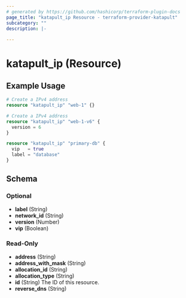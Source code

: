 ```yaml
---
# generated by https://github.com/hashicorp/terraform-plugin-docs
page_title: "katapult_ip Resource - terraform-provider-katapult"
subcategory: ""
description: |-
  
---
```


# katapult_ip (Resource)



## Example Usage

```terraform
# Create a IPv4 address
resource "katapult_ip" "web-1" {}

# Create a IPv4 address
resource "katapult_ip" "web-1-v6" {
  version = 6
}

resource "katapult_ip" "primary-db" {
  vip   = true
  label = "database"
}
```

<!-- schema generated by tfplugindocs -->
## Schema

### Optional

- **label** (String)
- **network_id** (String)
- **version** (Number)
- **vip** (Boolean)

### Read-Only

- **address** (String)
- **address_with_mask** (String)
- **allocation_id** (String)
- **allocation_type** (String)
- **id** (String) The ID of this resource.
- **reverse_dns** (String)



